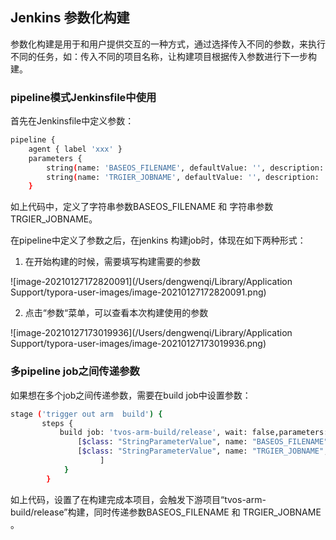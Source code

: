 ## Jenkins 参数化构建

参数化构建是用于和用户提供交互的一种方式，通过选择传入不同的参数，来执行不同的任务，如：传入不同的项目名称，让构建项目根据传入参数进行下一步构建。

### pipeline模式Jenkinsfile中使用

首先在Jenkinsfile中定义参数：

```bash
pipeline {
    agent { label 'xxx' }
    parameters {
        string(name: 'BASEOS_FILENAME', defaultValue: '', description: 'baseos output filename')
        string(name: 'TRGIER_JOBNAME', defaultValue: '', description: 'trigger job name')
    }
```

如上代码中，定义了字符串参数BASEOS_FILENAME 和 字符串参数TRGIER_JOBNAME。

在pipeline中定义了参数之后，在jenkins 构建job时，体现在如下两种形式：

1. 在开始构建的时候，需要填写构建需要的参数

![image-20210127172820091](/Users/dengwenqi/Library/Application Support/typora-user-images/image-20210127172820091.png)

2. 点击“参数“菜单，可以查看本次构建使用的参数

![image-20210127173019936](/Users/dengwenqi/Library/Application Support/typora-user-images/image-20210127173019936.png)

### 多pipeline job之间传递参数

如果想在多个job之间传递参数，需要在build job中设置参数：

```bash
stage ('trigger out arm  build') {
       steps {
           build job: 'tvos-arm-build/release', wait: false,parameters:[
               [$class: "StringParameterValue", name: "BASEOS_FILENAME", value: "${env.fileOutName}"],
               [$class: "StringParameterValue", name: "TRGIER_JOBNAME", value: "fullos-build/raspberrypi3-release"],
                    ]
            }
        }
```

如上代码，设置了在构建完成本项目，会触发下游项目“tvos-arm-build/release”构建，同时传递参数BASEOS_FILENAME 和 TRGIER_JOBNAME 。









